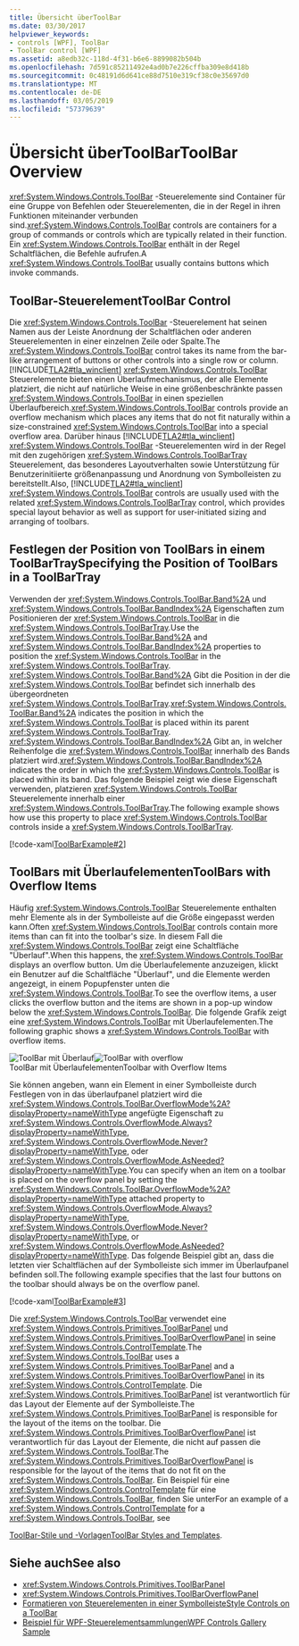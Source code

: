 ```yaml
---
title: Übersicht überToolBar
ms.date: 03/30/2017
helpviewer_keywords:
- controls [WPF], ToolBar
- ToolBar control [WPF]
ms.assetid: a8edb32c-118d-4f31-b6e6-8899082b504b
ms.openlocfilehash: 7d591c85211492e4ad0b7e226cffba309e8d418b
ms.sourcegitcommit: 0c48191d6d641ce88d7510e319cf38c0e35697d0
ms.translationtype: MT
ms.contentlocale: de-DE
ms.lasthandoff: 03/05/2019
ms.locfileid: "57379639"
---
```

# <a name="toolbar-overview"></a><span data-ttu-id="9e599-102">Übersicht überToolBar</span><span class="sxs-lookup"><span data-stu-id="9e599-102">ToolBar Overview</span></span>
<span data-ttu-id="9e599-103"><xref:System.Windows.Controls.ToolBar> -Steuerelemente sind Container für eine Gruppe von Befehlen oder Steuerelementen, die in der Regel in ihren Funktionen miteinander verbunden sind.</span><span class="sxs-lookup"><span data-stu-id="9e599-103"><xref:System.Windows.Controls.ToolBar> controls are containers for a group of commands or controls which are typically related in their function.</span></span> <span data-ttu-id="9e599-104">Ein <xref:System.Windows.Controls.ToolBar> enthält in der Regel Schaltflächen, die Befehle aufrufen.</span><span class="sxs-lookup"><span data-stu-id="9e599-104">A <xref:System.Windows.Controls.ToolBar> usually contains buttons which invoke commands.</span></span>  
  
  
<a name="ToolBarControl"></a>   
## <a name="toolbar-control"></a><span data-ttu-id="9e599-105">ToolBar-Steuerelement</span><span class="sxs-lookup"><span data-stu-id="9e599-105">ToolBar Control</span></span>  
 <span data-ttu-id="9e599-106">Die <xref:System.Windows.Controls.ToolBar> -Steuerelement hat seinen Namen aus der Leiste Anordnung der Schaltflächen oder anderen Steuerelementen in einer einzelnen Zeile oder Spalte.</span><span class="sxs-lookup"><span data-stu-id="9e599-106">The <xref:System.Windows.Controls.ToolBar> control takes its name from the bar-like arrangement of buttons or other controls into a single row or column.</span></span> [!INCLUDE[TLA2#tla_winclient](../../../../includes/tla2sharptla-winclient-md.md)] <span data-ttu-id="9e599-107"><xref:System.Windows.Controls.ToolBar> Steuerelemente bieten einen Überlaufmechanismus, der alle Elemente platziert, die nicht auf natürliche Weise in eine größenbeschränkte passen <xref:System.Windows.Controls.ToolBar> in einen speziellen Überlaufbereich.</span><span class="sxs-lookup"><span data-stu-id="9e599-107"><xref:System.Windows.Controls.ToolBar> controls provide an overflow mechanism which places any items that do not fit naturally within a size-constrained <xref:System.Windows.Controls.ToolBar> into a special overflow area.</span></span> <span data-ttu-id="9e599-108">Darüber hinaus [!INCLUDE[TLA2#tla_winclient](../../../../includes/tla2sharptla-winclient-md.md)] <xref:System.Windows.Controls.ToolBar> -Steuerelementen wird in der Regel mit den zugehörigen <xref:System.Windows.Controls.ToolBarTray> Steuerelement, das besonderes Layoutverhalten sowie Unterstützung für Benutzerinitiierte größenanpassung und Anordnung von Symbolleisten zu bereitstellt.</span><span class="sxs-lookup"><span data-stu-id="9e599-108">Also, [!INCLUDE[TLA2#tla_winclient](../../../../includes/tla2sharptla-winclient-md.md)] <xref:System.Windows.Controls.ToolBar> controls are usually used with the related <xref:System.Windows.Controls.ToolBarTray> control, which provides special layout behavior as well as support for user-initiated sizing and arranging of toolbars.</span></span>  
  
<a name="Creating_ToolBars"></a>   
## <a name="specifying-the-position-of-toolbars-in-a-toolbartray"></a><span data-ttu-id="9e599-109">Festlegen der Position von ToolBars in einem ToolBarTray</span><span class="sxs-lookup"><span data-stu-id="9e599-109">Specifying the Position of ToolBars in a ToolBarTray</span></span>  
 <span data-ttu-id="9e599-110">Verwenden der <xref:System.Windows.Controls.ToolBar.Band%2A> und <xref:System.Windows.Controls.ToolBar.BandIndex%2A> Eigenschaften zum Positionieren der <xref:System.Windows.Controls.ToolBar> in die <xref:System.Windows.Controls.ToolBarTray>.</span><span class="sxs-lookup"><span data-stu-id="9e599-110">Use the <xref:System.Windows.Controls.ToolBar.Band%2A> and <xref:System.Windows.Controls.ToolBar.BandIndex%2A> properties to position the <xref:System.Windows.Controls.ToolBar> in the <xref:System.Windows.Controls.ToolBarTray>.</span></span> <span data-ttu-id="9e599-111"><xref:System.Windows.Controls.ToolBar.Band%2A> Gibt die Position in der die <xref:System.Windows.Controls.ToolBar> befindet sich innerhalb des übergeordneten <xref:System.Windows.Controls.ToolBarTray>.</span><span class="sxs-lookup"><span data-stu-id="9e599-111"><xref:System.Windows.Controls.ToolBar.Band%2A> indicates the position in which the <xref:System.Windows.Controls.ToolBar> is placed within its parent <xref:System.Windows.Controls.ToolBarTray>.</span></span> <span data-ttu-id="9e599-112"><xref:System.Windows.Controls.ToolBar.BandIndex%2A> Gibt an, in welcher Reihenfolge die <xref:System.Windows.Controls.ToolBar> innerhalb des Bands platziert wird.</span><span class="sxs-lookup"><span data-stu-id="9e599-112"><xref:System.Windows.Controls.ToolBar.BandIndex%2A> indicates the order in which the <xref:System.Windows.Controls.ToolBar> is placed within its band.</span></span> <span data-ttu-id="9e599-113">Das folgende Beispiel zeigt wie diese Eigenschaft verwenden, platzieren <xref:System.Windows.Controls.ToolBar> Steuerelemente innerhalb einer <xref:System.Windows.Controls.ToolBarTray>.</span><span class="sxs-lookup"><span data-stu-id="9e599-113">The following example shows how use this property to place <xref:System.Windows.Controls.ToolBar> controls inside a <xref:System.Windows.Controls.ToolBarTray>.</span></span>  
  
 [!code-xaml[ToolBarExample#2](~/samples/snippets/csharp/VS_Snippets_Wpf/ToolBarExample/CS/Pane1.xaml#2)]  
  
<a name="ToolBars_with_Overflow_Items"></a>   
## <a name="toolbars-with-overflow-items"></a><span data-ttu-id="9e599-114">ToolBars mit Überlaufelementen</span><span class="sxs-lookup"><span data-stu-id="9e599-114">ToolBars with Overflow Items</span></span>  
 <span data-ttu-id="9e599-115">Häufig <xref:System.Windows.Controls.ToolBar> Steuerelemente enthalten mehr Elemente als in der Symbolleiste auf die Größe eingepasst werden kann.</span><span class="sxs-lookup"><span data-stu-id="9e599-115">Often <xref:System.Windows.Controls.ToolBar> controls contain more items than can fit into the toolbar's size.</span></span> <span data-ttu-id="9e599-116">In diesem Fall die <xref:System.Windows.Controls.ToolBar> zeigt eine Schaltfläche "Überlauf".</span><span class="sxs-lookup"><span data-stu-id="9e599-116">When this happens, the <xref:System.Windows.Controls.ToolBar> displays an overflow button.</span></span> <span data-ttu-id="9e599-117">Um die Überlaufelemente anzuzeigen, klickt ein Benutzer auf die Schaltfläche "Überlauf", und die Elemente werden angezeigt, in einem Popupfenster unten die <xref:System.Windows.Controls.ToolBar>.</span><span class="sxs-lookup"><span data-stu-id="9e599-117">To see the overflow items, a user clicks the overflow button and the items are shown in a pop-up window below the <xref:System.Windows.Controls.ToolBar>.</span></span> <span data-ttu-id="9e599-118">Die folgende Grafik zeigt eine <xref:System.Windows.Controls.ToolBar> mit Überlaufelementen.</span><span class="sxs-lookup"><span data-stu-id="9e599-118">The following graphic shows a <xref:System.Windows.Controls.ToolBar> with overflow items.</span></span>  
  
 <span data-ttu-id="9e599-119">![ToolBar mit Überlauf](./media/toolbarwithoverflowitem.png "ToolbarWithOverflowItem")</span><span class="sxs-lookup"><span data-stu-id="9e599-119">![ToolBar with overflow](./media/toolbarwithoverflowitem.png "ToolbarWithOverflowItem")</span></span>  
<span data-ttu-id="9e599-120">ToolBar mit Überlaufelementen</span><span class="sxs-lookup"><span data-stu-id="9e599-120">Toolbar with Overflow Items</span></span>  
  
 <span data-ttu-id="9e599-121">Sie können angeben, wann ein Element in einer Symbolleiste durch Festlegen von in das überlaufpanel platziert wird die <xref:System.Windows.Controls.ToolBar.OverflowMode%2A?displayProperty=nameWithType> angefügte Eigenschaft zu <xref:System.Windows.Controls.OverflowMode.Always?displayProperty=nameWithType>, <xref:System.Windows.Controls.OverflowMode.Never?displayProperty=nameWithType>, oder <xref:System.Windows.Controls.OverflowMode.AsNeeded?displayProperty=nameWithType>.</span><span class="sxs-lookup"><span data-stu-id="9e599-121">You can specify when an item on a toolbar is placed on the overflow panel by setting the <xref:System.Windows.Controls.ToolBar.OverflowMode%2A?displayProperty=nameWithType> attached property to <xref:System.Windows.Controls.OverflowMode.Always?displayProperty=nameWithType>, <xref:System.Windows.Controls.OverflowMode.Never?displayProperty=nameWithType>, or <xref:System.Windows.Controls.OverflowMode.AsNeeded?displayProperty=nameWithType>.</span></span> <span data-ttu-id="9e599-122">Das folgende Beispiel gibt an, dass die letzten vier Schaltflächen auf der Symbolleiste sich immer im Überlaufpanel befinden soll.</span><span class="sxs-lookup"><span data-stu-id="9e599-122">The following example specifies that the last four buttons on the toolbar should always be on the overflow panel.</span></span>  
  
 [!code-xaml[ToolBarExample#3](~/samples/snippets/csharp/VS_Snippets_Wpf/ToolBarExample/CS/Pane1.xaml#3)]  
  
 <span data-ttu-id="9e599-123">Die <xref:System.Windows.Controls.ToolBar> verwendet eine <xref:System.Windows.Controls.Primitives.ToolBarPanel> und <xref:System.Windows.Controls.Primitives.ToolBarOverflowPanel> in seine <xref:System.Windows.Controls.ControlTemplate>.</span><span class="sxs-lookup"><span data-stu-id="9e599-123">The <xref:System.Windows.Controls.ToolBar> uses a <xref:System.Windows.Controls.Primitives.ToolBarPanel> and a <xref:System.Windows.Controls.Primitives.ToolBarOverflowPanel> in its <xref:System.Windows.Controls.ControlTemplate>.</span></span>  <span data-ttu-id="9e599-124">Die <xref:System.Windows.Controls.Primitives.ToolBarPanel> ist verantwortlich für das Layout der Elemente auf der Symbolleiste.</span><span class="sxs-lookup"><span data-stu-id="9e599-124">The <xref:System.Windows.Controls.Primitives.ToolBarPanel> is responsible for the layout of the items on the toolbar.</span></span>  <span data-ttu-id="9e599-125">Die <xref:System.Windows.Controls.Primitives.ToolBarOverflowPanel> ist verantwortlich für das Layout der Elemente, die nicht auf passen die <xref:System.Windows.Controls.ToolBar>.</span><span class="sxs-lookup"><span data-stu-id="9e599-125">The <xref:System.Windows.Controls.Primitives.ToolBarOverflowPanel> is responsible for the layout of the items that do not fit on the <xref:System.Windows.Controls.ToolBar>.</span></span> <span data-ttu-id="9e599-126">Ein Beispiel für eine <xref:System.Windows.Controls.ControlTemplate> für eine <xref:System.Windows.Controls.ToolBar>, finden Sie unter</span><span class="sxs-lookup"><span data-stu-id="9e599-126">For an example of a <xref:System.Windows.Controls.ControlTemplate> for a <xref:System.Windows.Controls.ToolBar>, see</span></span>  
  
 <span data-ttu-id="9e599-127">[ToolBar-Stile und -Vorlagen](toolbar-styles-and-templates.md)</span><span class="sxs-lookup"><span data-stu-id="9e599-127">[ToolBar Styles and Templates](toolbar-styles-and-templates.md).</span></span>  
  
## <a name="see-also"></a><span data-ttu-id="9e599-128">Siehe auch</span><span class="sxs-lookup"><span data-stu-id="9e599-128">See also</span></span>
- <xref:System.Windows.Controls.Primitives.ToolBarPanel>
- <xref:System.Windows.Controls.Primitives.ToolBarOverflowPanel>
- [<span data-ttu-id="9e599-129">Formatieren von Steuerelementen in einer Symbolleiste</span><span class="sxs-lookup"><span data-stu-id="9e599-129">Style Controls on a ToolBar</span></span>](how-to-style-controls-on-a-toolbar.md)
- [<span data-ttu-id="9e599-130">Beispiel für WPF-Steuerelementsammlungen</span><span class="sxs-lookup"><span data-stu-id="9e599-130">WPF Controls Gallery Sample</span></span>](https://go.microsoft.com/fwlink/?LinkID=160053)
